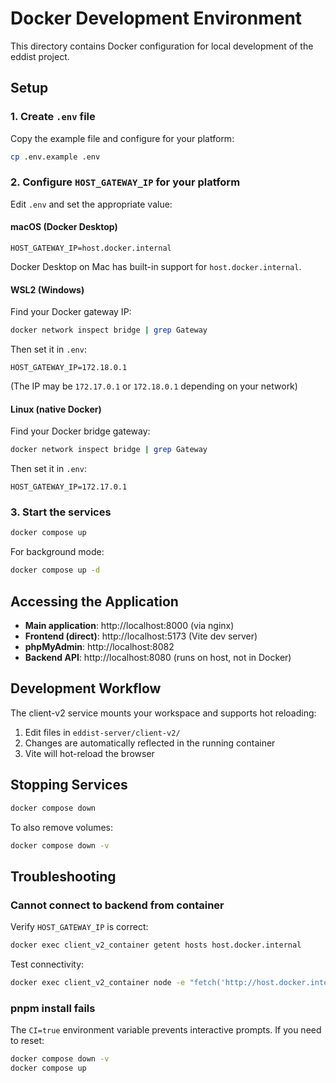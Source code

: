 # Docker Development Environment

This directory contains Docker configuration for local development of the eddist project.

## Setup

### 1. Create `.env` file

Copy the example file and configure for your platform:

```bash
cp .env.example .env
```

### 2. Configure `HOST_GATEWAY_IP` for your platform

Edit `.env` and set the appropriate value:

#### macOS (Docker Desktop)

```env
HOST_GATEWAY_IP=host.docker.internal
```

Docker Desktop on Mac has built-in support for `host.docker.internal`.

#### WSL2 (Windows)

Find your Docker gateway IP:

```bash
docker network inspect bridge | grep Gateway
```

Then set it in `.env`:

```env
HOST_GATEWAY_IP=172.18.0.1
```

(The IP may be `172.17.0.1` or `172.18.0.1` depending on your network)

#### Linux (native Docker)

Find your Docker bridge gateway:

```bash
docker network inspect bridge | grep Gateway
```

Then set it in `.env`:

```env
HOST_GATEWAY_IP=172.17.0.1
```

### 3. Start the services

```bash
docker compose up
```

For background mode:

```bash
docker compose up -d
```

## Accessing the Application

- **Main application**: http://localhost:8000 (via nginx)
- **Frontend (direct)**: http://localhost:5173 (Vite dev server)
- **phpMyAdmin**: http://localhost:8082
- **Backend API**: http://localhost:8080 (runs on host, not in Docker)

## Development Workflow

The client-v2 service mounts your workspace and supports hot reloading:

1. Edit files in `eddist-server/client-v2/`
2. Changes are automatically reflected in the running container
3. Vite will hot-reload the browser

## Stopping Services

```bash
docker compose down
```

To also remove volumes:

```bash
docker compose down -v
```

## Troubleshooting

### Cannot connect to backend from container

Verify `HOST_GATEWAY_IP` is correct:

```bash
docker exec client_v2_container getent hosts host.docker.internal
```

Test connectivity:

```bash
docker exec client_v2_container node -e "fetch('http://host.docker.internal:8080/api/boards').then(r => console.log('OK:', r.status)).catch(e => console.log('Error:', e.message))"
```

### pnpm install fails

The `CI=true` environment variable prevents interactive prompts. If you need to reset:

```bash
docker compose down -v
docker compose up
```
